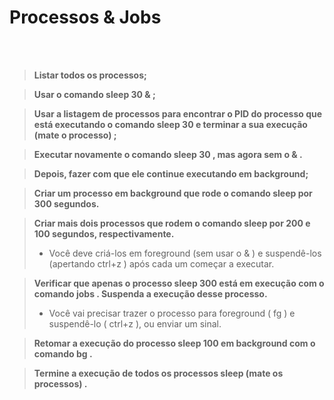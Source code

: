 # **Processos & Jobs**
<br><br/>

>**Listar todos os processos;**

>**Usar o comando sleep 30 & ;**

>**Usar a listagem de processos para encontrar o PID do processo que está executando o comando sleep 30 e terminar a sua execução (mate o processo) ;**

>**Executar novamente o comando sleep 30 , mas agora sem o & .**

>**Depois, fazer com que ele continue executando em background;**

>**Criar um processo em background que rode o comando sleep por 300 segundos.**

>**Criar mais dois processos que rodem o comando sleep por 200 e 100 segundos, respectivamente.**
>
>- Você deve criá-los em foreground (sem usar o & ) e suspendê-los (apertando ctrl+z ) após cada um começar a executar.

>**Verificar que apenas o processo sleep 300 está em execução com o comando jobs . Suspenda a execução desse processo.**
>
>- Você vai precisar trazer o processo para foreground ( fg ) e suspendê-lo ( ctrl+z ), ou enviar um sinal.

>**Retomar a execução do processo sleep 100 em background com o comando bg .**

>**Termine a execução de todos os processos sleep (mate os processos) .**